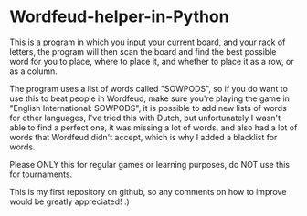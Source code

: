 # Wordfeud-helper-in-Python
This is a program in which you input your current board, and your rack of letters, the program will then scan the board 
and find the best possible word for you to place, where to place it, and whether to place it as a row, or as a column.

The program uses a list of words called "SOWPODS", so if you do want to use this to beat people in Wordfeud, make sure you're
playing the game in "English International: SOWPODS", it is possible to add new lists of words for other languages, I've tried
this with Dutch, but unfortunately I wasn't able to find a perfect one, it was missing a lot of words, and also had a lot of words
that Wordfeud didn't accept, which is why I added a blacklist for words.

Please ONLY this for regular games or learning purposes, do NOT use this for tournaments.

This is my first repository on github, so any comments on how to improve would be greatly appreciated! :)
